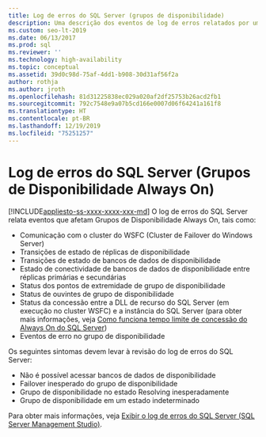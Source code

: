 ```yaml
---
title: Log de erros do SQL Server (grupos de disponibilidade)
description: Uma descrição dos eventos de log de erros relatados por um grupo de disponibilidade Always On.
ms.custom: seo-lt-2019
ms.date: 06/13/2017
ms.prod: sql
ms.reviewer: ''
ms.technology: high-availability
ms.topic: conceptual
ms.assetid: 39d0c98d-75af-4dd1-b908-30d31af56f2a
author: rothja
ms.author: jroth
ms.openlocfilehash: 81d31225838ec029a020af2df25753b26acd2fb1
ms.sourcegitcommit: 792c7548e9a07b5cd166e0007d06f64241a161f8
ms.translationtype: HT
ms.contentlocale: pt-BR
ms.lasthandoff: 12/19/2019
ms.locfileid: "75251257"
---
```

# <a name="sql-server-error-log-always-on-availability-groups"></a>Log de erros do SQL Server (Grupos de Disponibilidade Always On)
[!INCLUDE[appliesto-ss-xxxx-xxxx-xxx-md](../../../includes/appliesto-ss-xxxx-xxxx-xxx-md.md)]
  O log de erros do SQL Server relata eventos que afetam Grupos de Disponibilidade Always On, tais como:  
  
-   Comunicação com o cluster do WSFC (Cluster de Failover do Windows Server)    
-   Transições de estado de réplicas de disponibilidade    
-   Transições de estado de bancos de dados de disponibilidade    
-   Estado de conectividade de bancos de dados de disponibilidade entre réplicas primárias e secundárias    
-   Status dos pontos de extremidade de grupo de disponibilidade    
-   Status de ouvintes de grupo de disponibilidade    
-   Status da concessão entre a DLL de recurso do SQL Server (em execução no cluster WSFC) e a instância do SQL Server (para obter mais informações, veja [Como funciona tempo limite de concessão do Always On do SQL Server](https://blogs.msdn.com/b/psssql/archive/2012/09/07/how-it-works-sql-server-alwayson-lease-timeout.aspx))    
-   Eventos de erro no grupo de disponibilidade  

Os seguintes sintomas devem levar à revisão do log de erros do SQL Server:  

-   Não é possível acessar bancos de dados de disponibilidade    
-   Failover inesperado do grupo de disponibilidade    
-   Grupo de disponibilidade no estado Resolving inesperadamente    
-   Grupo de disponibilidade em um estado indeterminado  
  
Para obter mais informações, veja [Exibir o log de erros do SQL Server &#40;SQL Server Management Studio&#41;](~/relational-databases/performance/view-the-sql-server-error-log-sql-server-management-studio.md).  
  
  
